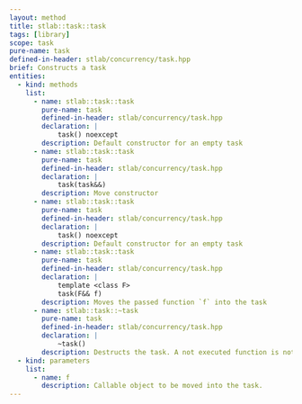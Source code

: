 ```yaml
---
layout: method
title: stlab::task::task
tags: [library]
scope: task
pure-name: task
defined-in-header: stlab/concurrency/task.hpp
brief: Constructs a task
entities:
  - kind: methods
    list:
      - name: stlab::task::task
        pure-name: task
        defined-in-header: stlab/concurrency/task.hpp 
        declaration: |
            task() noexcept
        description: Default constructor for an empty task
      - name: stlab::task::task
        pure-name: task
        defined-in-header: stlab/concurrency/task.hpp 
        declaration: |
            task(task&&)
        description: Move constructor
      - name: stlab::task::task
        pure-name: task
        defined-in-header: stlab/concurrency/task.hpp 
        declaration: |
            task() noexcept
        description: Default constructor for an empty task        
      - name: stlab::task::task
        pure-name: task
        defined-in-header: stlab/concurrency/task.hpp 
        declaration: |
            template <class F>
            task(F&& f)
        description: Moves the passed function `f` into the task        
      - name: stlab::task::~task
        pure-name: task
        defined-in-header: stlab/concurrency/task.hpp 
        declaration: |
            ~task()
        description: Destructs the task. A not executed function is not executed.
  - kind: parameters
    list:
      - name: f
        description: Callable object to be moved into the task.
---
```

